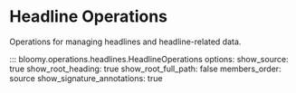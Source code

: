 # Headline Operations

Operations for managing headlines and headline-related data.

::: bloomy.operations.headlines.HeadlineOperations
    options:
      show_source: true
      show_root_heading: true
      show_root_full_path: false
      members_order: source
      show_signature_annotations: true